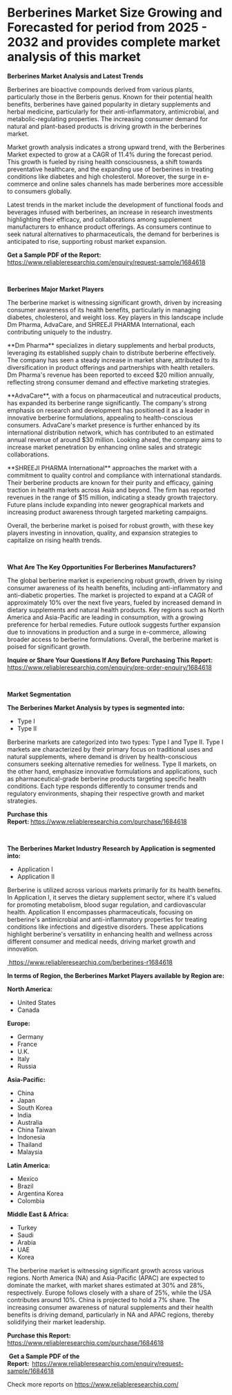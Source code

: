 <p><h1>Berberines Market Size Growing and Forecasted for period from 2025 - 2032 and provides complete market analysis of this market</h1></p><p><strong>Berberines Market Analysis and Latest Trends</strong></p>
<p><p>Berberines are bioactive compounds derived from various plants, particularly those in the Berberis genus. Known for their potential health benefits, berberines have gained popularity in dietary supplements and herbal medicine, particularly for their anti-inflammatory, antimicrobial, and metabolic-regulating properties. The increasing consumer demand for natural and plant-based products is driving growth in the berberines market.</p><p>Market growth analysis indicates a strong upward trend, with the Berberines Market expected to grow at a CAGR of 11.4% during the forecast period. This growth is fueled by rising health consciousness, a shift towards preventative healthcare, and the expanding use of berberines in treating conditions like diabetes and high cholesterol. Moreover, the surge in e-commerce and online sales channels has made berberines more accessible to consumers globally.</p><p>Latest trends in the market include the development of functional foods and beverages infused with berberines, an increase in research investments highlighting their efficacy, and collaborations among supplement manufacturers to enhance product offerings. As consumers continue to seek natural alternatives to pharmaceuticals, the demand for berberines is anticipated to rise, supporting robust market expansion.</p></p>
<p><strong>Get a Sample PDF of the Report:&nbsp;</strong> <a href="https://www.reliableresearchiq.com/enquiry/request-sample/1684618?utm_campaign=3136&utm_medium=2&utm_source=Github&utm_content=ia&utm_term=26032025&utm_id=berberines">https://www.reliableresearchiq.com/enquiry/request-sample/1684618</a></p>
<p>&nbsp;</p>
<p><strong>Berberines Major Market Players</strong></p>
<p><p>The berberine market is witnessing significant growth, driven by increasing consumer awareness of its health benefits, particularly in managing diabetes, cholesterol, and weight loss. Key players in this landscape include Dm Pharma, AdvaCare, and SHREEJI PHARMA International, each contributing uniquely to the industry.</p><p>**Dm Pharma** specializes in dietary supplements and herbal products, leveraging its established supply chain to distribute berberine effectively. The company has seen a steady increase in market share, attributed to its diversification in product offerings and partnerships with health retailers. Dm Pharma's revenue has been reported to exceed $20 million annually, reflecting strong consumer demand and effective marketing strategies.</p><p>**AdvaCare**, with a focus on pharmaceutical and nutraceutical products, has expanded its berberine range significantly. The company's strong emphasis on research and development has positioned it as a leader in innovative berberine formulations, appealing to health-conscious consumers. AdvaCare's market presence is further enhanced by its international distribution network, which has contributed to an estimated annual revenue of around $30 million. Looking ahead, the company aims to increase market penetration by enhancing online sales and strategic collaborations.</p><p>**SHREEJI PHARMA International** approaches the market with a commitment to quality control and compliance with international standards. Their berberine products are known for their purity and efficacy, gaining traction in health markets across Asia and beyond. The firm has reported revenues in the range of $15 million, indicating a steady growth trajectory. Future plans include expanding into newer geographical markets and increasing product awareness through targeted marketing campaigns.</p><p>Overall, the berberine market is poised for robust growth, with these key players investing in innovation, quality, and expansion strategies to capitalize on rising health trends.</p></p>
<p>&nbsp;</p>
<p><strong>What Are The Key Opportunities For Berberines Manufacturers?</strong></p>
<p><p>The global berberine market is experiencing robust growth, driven by rising consumer awareness of its health benefits, including anti-inflammatory and anti-diabetic properties. The market is projected to expand at a CAGR of approximately 10% over the next five years, fueled by increased demand in dietary supplements and natural health products. Key regions such as North America and Asia-Pacific are leading in consumption, with a growing preference for herbal remedies. Future outlook suggests further expansion due to innovations in production and a surge in e-commerce, allowing broader access to berberine formulations. Overall, the berberine market is poised for significant growth.</p></p>
<p><strong>Inquire or Share Your Questions If Any Before Purchasing This Report:</strong> <a href="https://www.reliableresearchiq.com/enquiry/pre-order-enquiry/1684618?utm_campaign=3136&utm_medium=2&utm_source=Github&utm_content=ia&utm_term=26032025&utm_id=berberines">https://www.reliableresearchiq.com/enquiry/pre-order-enquiry/1684618</a></p>
<p>&nbsp;</p>
<p><strong>Market Segmentation</strong></p>
<p><strong>The Berberines Market Analysis by types is segmented into:</strong></p>
<p><ul><li>Type I</li><li>Type II</li></ul></p>
<p><p>Berberine markets are categorized into two types: Type I and Type II. Type I markets are characterized by their primary focus on traditional uses and natural supplements, where demand is driven by health-conscious consumers seeking alternative remedies for wellness. Type II markets, on the other hand, emphasize innovative formulations and applications, such as pharmaceutical-grade berberine products targeting specific health conditions. Each type responds differently to consumer trends and regulatory environments, shaping their respective growth and market strategies.</p></p>
<p><strong>Purchase this Report:&nbsp;</strong><a href="https://www.reliableresearchiq.com/purchase/1684618?utm_campaign=3136&utm_medium=2&utm_source=Github&utm_content=ia&utm_term=26032025&utm_id=berberines">https://www.reliableresearchiq.com/purchase/1684618</a></p>
<p>&nbsp;</p>
<p><strong>The Berberines Market Industry Research by Application is segmented into:</strong></p>
<p><ul><li>Application I</li><li>Application II</li></ul></p>
<p><p>Berberine is utilized across various markets primarily for its health benefits. In Application I, it serves the dietary supplement sector, where it's valued for promoting metabolism, blood sugar regulation, and cardiovascular health. Application II encompasses pharmaceuticals, focusing on berberine's antimicrobial and anti-inflammatory properties for treating conditions like infections and digestive disorders. These applications highlight berberine's versatility in enhancing health and wellness across different consumer and medical needs, driving market growth and innovation.</p></p>
<p><a href="https://www.reliableresearchiq.com/berberines-r1684618?utm_campaign=3136&utm_medium=2&utm_source=Github&utm_content=ia&utm_term=26032025&utm_id=berberines">&nbsp;https://www.reliableresearchiq.com/berberines-r1684618</a></p>
<p><strong>In terms of Region, the Berberines Market Players available by Region are:</strong></p>
<p>
    <p> <strong> North America: </strong>
        <ul>
            <li>United States</li>
            <li>Canada</li>
        </ul>
        </p> 
    <p> <strong> Europe: </strong>
        <ul>
            <li>Germany</li>
            <li>France</li>
            <li>U.K.</li>
            <li>Italy</li>
            <li>Russia</li>
        </ul>
        </p> 
    <p> <strong> Asia-Pacific: </strong>
        <ul>
            <li>China</li>
            <li>Japan</li>
            <li>South Korea</li>
            <li>India</li>
            <li>Australia</li>
            <li>China Taiwan</li>
            <li>Indonesia</li>
            <li>Thailand</li>
            <li>Malaysia</li>
        </ul>
        </p> 
    <p> <strong> Latin America: </strong>
        <ul>
            <li>Mexico</li>
            <li>Brazil</li>
            <li>Argentina Korea</li>
            <li>Colombia</li>
        </ul>
        </p> 
    <p> <strong> Middle East & Africa: </strong>
        <ul>
            <li>Turkey</li>
            <li>Saudi</li>
            <li>Arabia</li>
            <li>UAE</li>
            <li>Korea</li>
        </ul>
    </p>
    </p>
<p><p>The berberine market is witnessing significant growth across various regions. North America (NA) and Asia-Pacific (APAC) are expected to dominate the market, with market shares estimated at 30% and 28%, respectively. Europe follows closely with a share of 25%, while the USA contributes around 10%. China is projected to hold a 7% share. The increasing consumer awareness of natural supplements and their health benefits is driving demand, particularly in NA and APAC regions, thereby solidifying their market leadership.</p></p>
<p><strong>Purchase this Report: </strong><a href="https://www.reliableresearchiq.com/purchase/1684618?utm_campaign=3136&utm_medium=2&utm_source=Github&utm_content=ia&utm_term=26032025&utm_id=berberines">https://www.reliableresearchiq.com/purchase/1684618</a></p>
<p>&nbsp;<strong>Get a Sample PDF of the Report:&nbsp;&nbsp;</strong><a href="https://www.reliableresearchiq.com/enquiry/request-sample/1684618?utm_campaign=3136&utm_medium=2&utm_source=Github&utm_content=ia&utm_term=26032025&utm_id=berberines">https://www.reliableresearchiq.com/enquiry/request-sample/1684618</a></p>
<p><strong></strong></p>
<p>Check more reports on <a href="https://www.reliableresearchiq.com/?utm_campaign=3136&utm_medium=2&utm_source=Github&utm_content=ia&utm_term=26032025&utm_id=berberines">https://www.reliableresearchiq.com/</a></p>